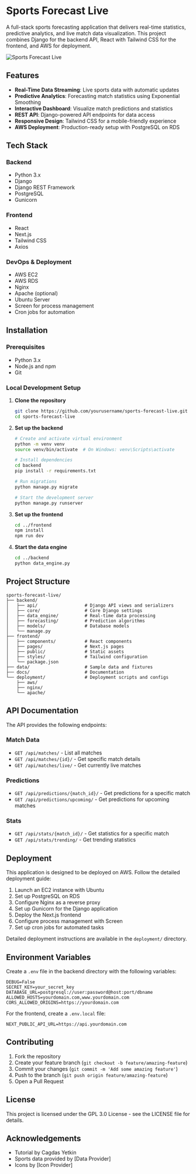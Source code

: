 # Sports Forecast Live

A full-stack sports forecasting application that delivers real-time statistics, predictive analytics, and live match data visualization. This project combines Django for the backend API, React with Tailwind CSS for the frontend, and AWS for deployment.

![Sports Forecast Live](https://via.placeholder.com/800x400?text=Sports+Forecast+Live)

## Features

- **Real-Time Data Streaming**: Live sports data with automatic updates
- **Predictive Analytics**: Forecasting match statistics using Exponential Smoothing
- **Interactive Dashboard**: Visualize match predictions and statistics
- **REST API**: Django-powered API endpoints for data access
- **Responsive Design**: Tailwind CSS for a mobile-friendly experience
- **AWS Deployment**: Production-ready setup with PostgreSQL on RDS

## Tech Stack

### Backend
- Python 3.x
- Django
- Django REST Framework
- PostgreSQL
- Gunicorn

### Frontend
- React
- Next.js
- Tailwind CSS
- Axios

### DevOps & Deployment
- AWS EC2
- AWS RDS
- Nginx
- Apache (optional)
- Ubuntu Server
- Screen for process management
- Cron jobs for automation

## Installation

### Prerequisites
- Python 3.x
- Node.js and npm
- Git

### Local Development Setup

1. **Clone the repository**
   ```bash
   git clone https://github.com/yourusername/sports-forecast-live.git
   cd sports-forecast-live
   ```

2. **Set up the backend**
   ```bash
   # Create and activate virtual environment
   python -m venv venv
   source venv/bin/activate  # On Windows: venv\Scripts\activate
   
   # Install dependencies
   cd backend
   pip install -r requirements.txt
   
   # Run migrations
   python manage.py migrate
   
   # Start the development server
   python manage.py runserver
   ```

3. **Set up the frontend**
   ```bash
   cd ../frontend
   npm install
   npm run dev
   ```

4. **Start the data engine**
   ```bash
   cd ../backend
   python data_engine.py
   ```

## Project Structure

```
sports-forecast-live/
├── backend/
│   ├── api/                  # Django API views and serializers
│   ├── core/                 # Core Django settings
│   ├── data_engine/          # Real-time data processing
│   ├── forecasting/          # Prediction algorithms
│   ├── models/               # Database models
│   └── manage.py
├── frontend/
│   ├── components/           # React components
│   ├── pages/                # Next.js pages
│   ├── public/               # Static assets
│   ├── styles/               # Tailwind configuration
│   └── package.json
├── data/                     # Sample data and fixtures
├── docs/                     # Documentation
└── deployment/               # Deployment scripts and configs
    ├── aws/
    ├── nginx/
    └── apache/
```

## API Documentation

The API provides the following endpoints:

### Match Data
- `GET /api/matches/` - List all matches
- `GET /api/matches/{id}/` - Get specific match details
- `GET /api/matches/live/` - Get currently live matches

### Predictions
- `GET /api/predictions/{match_id}/` - Get predictions for a specific match
- `GET /api/predictions/upcoming/` - Get predictions for upcoming matches

### Stats
- `GET /api/stats/{match_id}/` - Get statistics for a specific match
- `GET /api/stats/trending/` - Get trending statistics

## Deployment

This application is designed to be deployed on AWS. Follow the detailed deployment guide:

1. Launch an EC2 instance with Ubuntu
2. Set up PostgreSQL on RDS
3. Configure Nginx as a reverse proxy
4. Set up Gunicorn for the Django application
5. Deploy the Next.js frontend
6. Configure process management with Screen
7. Set up cron jobs for automated tasks

Detailed deployment instructions are available in the `deployment/` directory.

## Environment Variables

Create a `.env` file in the backend directory with the following variables:

```
DEBUG=False
SECRET_KEY=your_secret_key
DATABASE_URL=postgresql://user:password@host:port/dbname
ALLOWED_HOSTS=yourdomain.com,www.yourdomain.com
CORS_ALLOWED_ORIGINS=https://yourdomain.com
```

For the frontend, create a `.env.local` file:

```
NEXT_PUBLIC_API_URL=https://api.yourdomain.com
```

## Contributing

1. Fork the repository
2. Create your feature branch (`git checkout -b feature/amazing-feature`)
3. Commit your changes (`git commit -m 'Add some amazing feature'`)
4. Push to the branch (`git push origin feature/amazing-feature`)
5. Open a Pull Request

## License

This project is licensed under the GPL 3.0 License - see the LICENSE file for details.

## Acknowledgements

- Tutorial by Cagdas Yetkin
- Sports data provided by [Data Provider]
- Icons by [Icon Provider]
